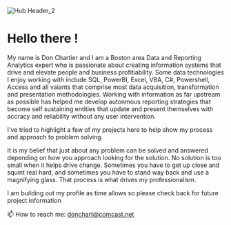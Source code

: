 ![Hub Header_2](https://github.com/DonChart/DonChart/assets/168656623/3cf5a990-7dcc-40ae-99b2-83c3a70cac50)

# Hello there !

My name is Don Chartier and I am a Boston area Data and Reporting Analytics expert who is passionate about creating information systems that drive and elevate people and business profitiability.   Some data technologies I enjoy working with include SQL, PowerBI, Excel, VBA, C#, Powershell, Access and all vaiants that comprise most data acquisition, transformation and presentation methodologies. Working with information as far upstream as possible has helped me develop autonmous reporting strategies that become self sustaining entities that update and present themselves with accracy and reliability without any user intervention.  

I've tried to highlight a few of my projects here to help show my process and approach to problem solving. 

It is my belief that just about any problem can be solved and answered depending on how you approach looking for the solution.  No solution is too small when it helps drive change. Sometimes you have to get up close and squint real hard, and sometimes you have to stand way back and use a magnifying glass.  That process is what drives my professionalism.  

I am building out my profile as time allows so please check back for future project information

📫 How to reach me: donchart@comcast.net

<!--
**DonChart/DonChart** is a ✨ _special_ ✨ repository because its `README.md` (this file) appears on your GitHub profile.

Here are some ideas to get you started:

- 🔭 I’m currently working on ...
- 🌱 I’m currently learning ...
- 👯 I’m looking to collaborate on ...
- 🤔 I’m looking for help with ...
- 💬 Ask me about ...
- 📫 How to reach me: ...
- 😄 Pronouns: ...
- ⚡ Fun fact: ...
-->

